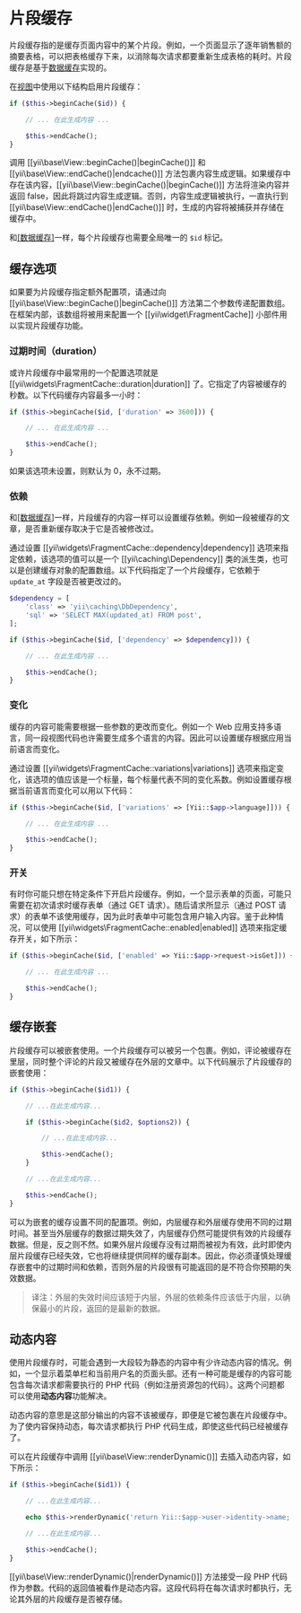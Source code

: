 片段缓存
================

片段缓存指的是缓存页面内容中的某个片段。例如，一个页面显示了逐年销售额的摘要表格，可以把表格缓存下来，以消除每次请求都要重新生成表格的耗时。片段缓存是基于[数据缓存](caching-data.md)实现的。

在[视图](structure-views.md)中使用以下结构启用片段缓存：

```php
if ($this->beginCache($id)) {

    // ... 在此生成内容 ...

    $this->endCache();
}
```

调用 [[yii\base\View::beginCache()|beginCache()]] 和 [[yii\base\View::endCache()|endcache()]] 方法包裹内容生成逻辑。如果缓存中存在该内容，[[yii\base\View::beginCache()|beginCache()]] 方法将渲染内容并返回 false，因此将跳过内容生成逻辑。否则，内容生成逻辑被执行，一直执行到 [[yii\base\View::endCache()|endCache()]] 时，生成的内容将被捕获并存储在缓存中。

和[[数据缓存]](caching-data.md)一样，每个片段缓存也需要全局唯一的 `$id` 标记。


## 缓存选项 <span id="caching-options"></span>

如果要为片段缓存指定额外配置项，请通过向 [[yii\base\View::beginCache()|beginCache()]] 方法第二个参数传递配置数组。在框架内部，该数组将被用来配置一个 [[yii\widget\FragmentCache]] 小部件用以实现片段缓存功能。

### 过期时间（duration） <span id="duration"></span>

或许片段缓存中最常用的一个配置选项就是 [[yii\widgets\FragmentCache::duration|duration]] 了。它指定了内容被缓存的秒数。以下代码缓存内容最多一小时：

```php
if ($this->beginCache($id, ['duration' => 3600])) {

    // ... 在此生成内容 ...

    $this->endCache();
}
```

如果该选项未设置，则默认为 0，永不过期。


### 依赖 <span id="dependencies"></span>

和[[数据缓存]](caching-data.md)一样，片段缓存的内容一样可以设置缓存依赖。例如一段被缓存的文章，是否重新缓存取决于它是否被修改过。

通过设置 [[yii\widgets\FragmentCache::dependency|dependency]] 选项来指定依赖，该选项的值可以是一个 [[yii\caching\Dependency]] 类的派生类，也可以是创建缓存对象的配置数组。以下代码指定了一个片段缓存，它依赖于 `update_at` 字段是否被更改过的。

```php
$dependency = [
    'class' => 'yii\caching\DbDependency',
    'sql' => 'SELECT MAX(updated_at) FROM post',
];

if ($this->beginCache($id, ['dependency' => $dependency])) {

    // ... 在此生成内容 ...

    $this->endCache();
}
```


### 变化 <span id="variations"></span>

缓存的内容可能需要根据一些参数的更改而变化。例如一个 Web 应用支持多语言，同一段视图代码也许需要生成多个语言的内容。因此可以设置缓存根据应用当前语言而变化。

通过设置 [[yii\widgets\FragmentCache::variations|variations]] 选项来指定变化，该选项的值应该是一个标量，每个标量代表不同的变化系数。例如设置缓存根据当前语言而变化可以用以下代码：

```php
if ($this->beginCache($id, ['variations' => [Yii::$app->language]])) {

    // ... 在此生成内容 ...

    $this->endCache();
}
```


### 开关 <span id="toggling-caching"></span>

有时你可能只想在特定条件下开启片段缓存。例如，一个显示表单的页面，可能只需要在初次请求时缓存表单（通过 GET 请求）。随后请求所显示（通过 POST 请求）的表单不该使用缓存，因为此时表单中可能包含用户输入内容。鉴于此种情况，可以使用 [[yii\widgets\FragmentCache::enabled|enabled]] 选项来指定缓存开关，如下所示：

```php
if ($this->beginCache($id, ['enabled' => Yii::$app->request->isGet])) {

    // ... 在此生成内容 ...

    $this->endCache();
}
```


## 缓存嵌套 <span id="nested-caching"></span>

片段缓存可以被嵌套使用。一个片段缓存可以被另一个包裹。例如，评论被缓存在里层，同时整个评论的片段又被缓存在外层的文章中。以下代码展示了片段缓存的嵌套使用：

```php
if ($this->beginCache($id1)) {

    // ...在此生成内容...

    if ($this->beginCache($id2, $options2)) {

        // ...在此生成内容...

        $this->endCache();
    }

    // ...在此生成内容...

    $this->endCache();
}
```

可以为嵌套的缓存设置不同的配置项。例如，内层缓存和外层缓存使用不同的过期时间。甚至当外层缓存的数据过期失效了，内层缓存仍然可能提供有效的片段缓存数据。但是，反之则不然。如果外层片段缓存没有过期而被视为有效，此时即使内层片段缓存已经失效，它也将继续提供同样的缓存副本。因此，你必须谨慎处理缓存嵌套中的过期时间和依赖，否则外层的片段很有可能返回的是不符合你预期的失效数据。

> 译注：外层的失效时间应该短于内层，外层的依赖条件应该低于内层，以确保最小的片段，返回的是最新的数据。


## 动态内容 <span id="dynamic-content"></span>

使用片段缓存时，可能会遇到一大段较为静态的内容中有少许动态内容的情况。例如，一个显示着菜单栏和当前用户名的页面头部。还有一种可能是缓存的内容可能包含每次请求都需要执行的 PHP 代码（例如注册资源包的代码）。这两个问题都可以使用**动态内容**功能解决。

动态内容的意思是这部分输出的内容不该被缓存，即便是它被包裹在片段缓存中。为了使内容保持动态，每次请求都执行 PHP 代码生成，即使这些代码已经被缓存了。

可以在片段缓存中调用 [[yii\base\View::renderDynamic()]] 去插入动态内容，如下所示：

```php
if ($this->beginCache($id1)) {

    // ...在此生成内容...

    echo $this->renderDynamic('return Yii::$app->user->identity->name;');

    // ...在此生成内容...

    $this->endCache();
}
```

[[yii\base\View::renderDynamic()|renderDynamic()]] 方法接受一段 PHP 代码作为参数。代码的返回值被看作是动态内容。这段代码将在每次请求时都执行，无论其外层的片段缓存是否被存储。
